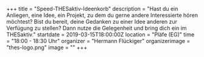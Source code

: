 +++
title = "Speed-THESaktiv-Ideenkorb"
description = "Hast du ein Anliegen, eine Idee, ein Projekt, zu dem du gerne andere Interessierte hören möchtest? Bist du bereit, deine Gedanken zu einer Idee anderen zur Verfügung zu stellen? Dann nutze die Gelegenheit und bring dich ein im THESaktiv."
startdate = 2019-03-15T18:00:00Z
location = "Pläfe (EG)"
time = "18:00 - 18:30 Uhr"
organizer = "Hermann Flückiger"
organizerimage = "thes-logo.png"
image = ""
+++
